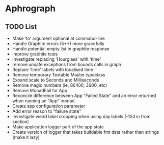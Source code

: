 # Aphrograph

## TODO List

* Make 'to' argument optional at command-line
* Handle Graphite errors (5**) more gracefully
* Handle potential empty list in graphite response
* improve graphite tests
* investigate replacing 'Hourglass' with 'time'
* remove unsafe exceptions from bounds calls in graph
* Replace 'time' labels with localised time
* Remove temporary Testable Maybe typeclass
* Expand scale to Seconds and Milliseconds
* Remove magic numbers (ie, 86400, 3600, etc)
* Remove MonadFail for App
* Reconcile difference between App "Failed State" and an error returned when running an "App" monad
* Create app configuration parameter
* Add error reason to "failure state"
* Investigate weird label cropping when using day labels (-12d in from section)
* Make application logger part of the app state
* Create version of logger that takes buildable fmt data rather than strings (make it lazy)

